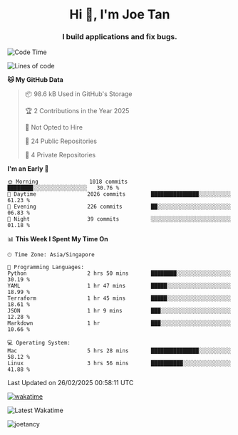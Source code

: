 <h1 align="center">Hi 👋, I'm Joe Tan</h1>
<h3 align="center">I build applications and fix bugs.</h3>

<!--START_SECTION:waka-->
![Code Time](http://img.shields.io/badge/Code%20Time-1%2C497%20hrs%2030%20mins-blue)

![Lines of code](https://img.shields.io/badge/From%20Hello%20World%20I%27ve%20Written-46.5%20million%20lines%20of%20code-blue)

**🐱 My GitHub Data** 

> 📦 98.6 kB Used in GitHub's Storage 
 > 
> 🏆 2 Contributions in the Year 2025
 > 
> 🚫 Not Opted to Hire
 > 
> 📜 24 Public Repositories 
 > 
> 🔑 4 Private Repositories 
 > 
**I'm an Early 🐤** 

```text
🌞 Morning                1018 commits        ████████░░░░░░░░░░░░░░░░░   30.76 % 
🌆 Daytime                2026 commits        ███████████████░░░░░░░░░░   61.23 % 
🌃 Evening                226 commits         ██░░░░░░░░░░░░░░░░░░░░░░░   06.83 % 
🌙 Night                  39 commits          ░░░░░░░░░░░░░░░░░░░░░░░░░   01.18 % 
```


📊 **This Week I Spent My Time On** 

```text
🕑︎ Time Zone: Asia/Singapore

💬 Programming Languages: 
Python                   2 hrs 50 mins       ████████░░░░░░░░░░░░░░░░░   30.19 % 
YAML                     1 hr 47 mins        █████░░░░░░░░░░░░░░░░░░░░   18.99 % 
Terraform                1 hr 45 mins        █████░░░░░░░░░░░░░░░░░░░░   18.61 % 
JSON                     1 hr 9 mins         ███░░░░░░░░░░░░░░░░░░░░░░   12.28 % 
Markdown                 1 hr                ███░░░░░░░░░░░░░░░░░░░░░░   10.66 % 

💻 Operating System: 
Mac                      5 hrs 28 mins       ███████████████░░░░░░░░░░   58.12 % 
Linux                    3 hrs 56 mins       ██████████░░░░░░░░░░░░░░░   41.88 % 
```


 Last Updated on 26/02/2025 00:58:11 UTC
<!--END_SECTION:waka-->
[![wakatime](https://wakatime.com/badge/user/e0e3a0f0-6d69-4241-946d-0baaf7b91278.svg)](https://wakatime.com/@e0e3a0f0-6d69-4241-946d-0baaf7b91278)

![Latest Wakatime](https://github.com/joetancy/joetancy/workflows/Latest%20Wakatime/badge.svg)

<p align="left"> <img src="https://komarev.com/ghpvc/?username=joetancy" alt="joetancy" /> </p>


